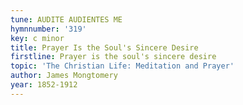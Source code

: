```yaml
---
tune: AUDITE AUDIENTES ME
hymnnumber: '319'
key: c minor
title: Prayer Is the Soul's Sincere Desire
firstline: Prayer is the soul's sincere desire
topic: 'The Christian Life: Meditation and Prayer'
author: James Mongtomery
year: 1852-1912
---
```

